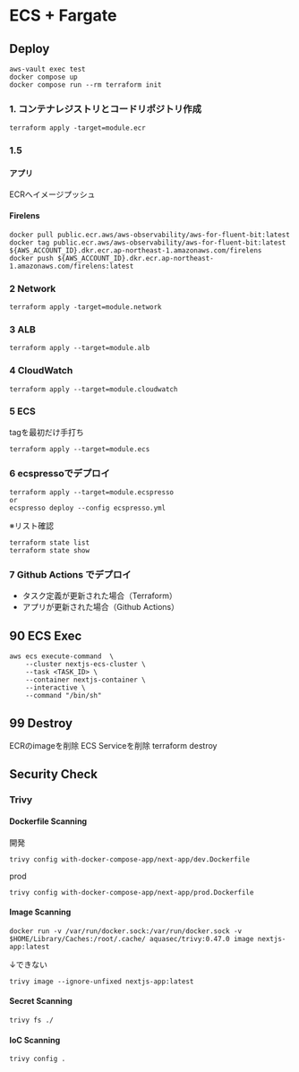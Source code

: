 # ECS + Fargate

## Deploy
```
aws-vault exec test
docker compose up
docker compose run --rm terraform init
```

### 1. コンテナレジストリとコードリポジトリ作成
```
terraform apply -target=module.ecr
```

### 1.5 
#### アプリ
ECRへイメージプッシュ

#### Firelens
```
docker pull public.ecr.aws/aws-observability/aws-for-fluent-bit:latest
docker tag public.ecr.aws/aws-observability/aws-for-fluent-bit:latest ${AWS_ACCOUNT_ID}.dkr.ecr.ap-northeast-1.amazonaws.com/firelens
docker push ${AWS_ACCOUNT_ID}.dkr.ecr.ap-northeast-1.amazonaws.com/firelens:latest
```

### 2 Network
```
terraform apply -target=module.network
```

### 3 ALB
```
terraform apply --target=module.alb
```

### 4 CloudWatch
```
terraform apply --target=module.cloudwatch
```

### 5 ECS
tagを最初だけ手打ち
```
terraform apply --target=module.ecs
```

### 6 ecspressoでデプロイ
```
terraform apply --target=module.ecspresso
or
ecspresso deploy --config ecspresso.yml
```
※リスト確認
```
terraform state list
terraform state show 
```

### 7 Github Actions でデプロイ
- タスク定義が更新された場合（Terraform）
- アプリが更新された場合（Github Actions）

## 90 ECS Exec
```
aws ecs execute-command  \
    --cluster nextjs-ecs-cluster \
    --task <TASK_ID> \
    --container nextjs-container \
    --interactive \
    --command "/bin/sh"
```

## 99 Destroy
ECRのimageを削除
ECS Serviceを削除
terraform destroy


## Security Check
### Trivy
#### Dockerfile Scanning
開発
```
trivy config with-docker-compose-app/next-app/dev.Dockerfile
```
prod
```
trivy config with-docker-compose-app/next-app/prod.Dockerfile
```

#### Image Scanning
```
docker run -v /var/run/docker.sock:/var/run/docker.sock -v $HOME/Library/Caches:/root/.cache/ aquasec/trivy:0.47.0 image nextjs-app:latest
```
↓できない
```
trivy image --ignore-unfixed nextjs-app:latest
```

#### Secret Scanning
```
trivy fs ./
```

#### IoC Scanning
```
trivy config .
```